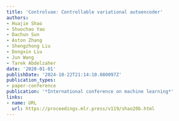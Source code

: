 ```yaml
---
title: 'Controlvae: Controllable variational autoencoder'
authors:
- Huajie Shao
- Shuochao Yao
- Dachun Sun
- Aston Zhang
- Shengzhong Liu
- Dongxin Liu
- Jun Wang
- Tarek Abdelzaher
date: '2020-01-01'
publishDate: '2024-10-22T21:14:10.080097Z'
publication_types:
- paper-conference
publication: '*International conference on machine learning*'
links:
- name: URL
  url: https://proceedings.mlr.press/v119/shao20b.html
---
```

